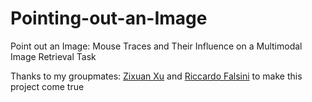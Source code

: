 # Pointing-out-an-Image
Point out an Image: Mouse Traces and Their Influence on a Multimodal Image Retrieval Task

Thanks to my groupmates: [Zixuan Xu](https://github.com/xuzixuan1998) and [Riccardo Falsini](https://github.com/rfalsini) to make this project come true
